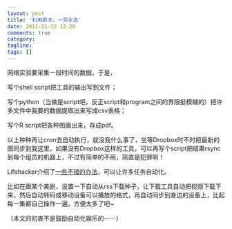 ```yaml
---
layout: post
title: '利用脚本，一劳永逸'
date: 2011-11-22 12:20
comments: true
category:
tagline:
tags: []
---
```


网络实验要采集一段时间的数据。于是，

写个shell script把工具的输出写到文件；

写个python（当做是script吧，反正script和program之间的界限挺模糊的）把许多文件中我要的数据提取出来写成csv表格；

写个R script把各种图画出来，存成pdf。

以上种种再让cron去自动执行，就没我什么事了，坐等Dropbox时不时把最新的图同步到我这里。如果没有Dropbox这样的工具，可以再写个script把结果rsync到每个组员的机器上，不过有简单的不用，简直是犯罪啊！

Lifehacker介绍了[一些不错的办法](http://lifehackerbook.com/ch7/)，可以让许多任务自动化。

比如在跟某个美剧，设置一下自动从rss下载种子，让下载工具自动把视频下载下来，然后自动转码成移动设备可以播放的格式，再自动同步到身边的设备上，比起每一集都自己操作一遍，方便太多了吧~

（本文的初衷不是鼓励自动化娱乐的⋯⋯）
